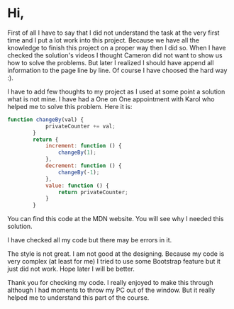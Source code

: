 # Hi,

First of all I have to say that I did not understand the task at the very first time and I put a lot work into this project.
Because we have all the knowledge to finish this project on a proper way then I did so.
When I have checked the solution's videos I thought Cameron did not want to show us how to solve the problems.
But later I realized I should have append all information to the page line by line.
Of course I have choosed the hard way :).

I have to add few thoughts to my project as I used at some point a solution what is not mine.
I have had a One on One appointment with Karol who helped me to solve this problem.
Here it is:

```javascript
function changeBy(val) {
			privateCounter += val;
		}
		return {
			increment: function () {
				changeBy(1);
			},
			decrement: function () {
				changeBy(-1);
			},
			value: function () {
				return privateCounter;
			}
		}
```
   
You can find this code at the MDN website.
You will see why I needed this solution.

I have checked all my code but there may be errors in it.

The style is not great. I am not good at the designing.
Because my code is very complex (at least for me) I tried to use some Bootstrap feature but it just did not work.
Hope later I will be better.

Thank you for checking my code.
I really enjoyed to make this through although I had moments to throw my PC out of the window.
But it really helped me to understand this part of the course.
    
    
